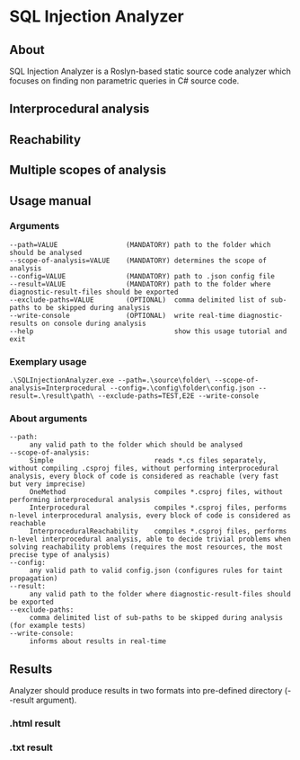 # SQL Injection Analyzer
## About
SQL Injection Analyzer is a Roslyn-based static source code analyzer which focuses on finding non parametric queries in C# source code.

## Interprocedural analysis

## Reachability

## Multiple scopes of analysis
## Usage manual
### Arguments
```
--path=VALUE                 (MANDATORY) path to the folder which should be analysed
--scope-of-analysis=VALUE    (MANDATORY) determines the scope of analysis
--config=VALUE               (MANDATORY) path to .json config file
--result=VALUE               (MANDATORY) path to the folder where diagnostic-result-files should be exported
--exclude-paths=VALUE        (OPTIONAL)  comma delimited list of sub-paths to be skipped during analysis
--write-console              (OPTIONAL)  write real-time diagnostic-results on console during analysis
--help                                   show this usage tutorial and exit
```
### Exemplary usage
```
.\SQLInjectionAnalyzer.exe --path=.\source\folder\ --scope-of-analysis=Interprocedural --config=.\config\folder\config.json --result=.\result\path\ --exclude-paths=TEST,E2E --write-console
```
### About arguments
```
--path:
     any valid path to the folder which should be analysed
--scope-of-analysis:
     Simple                         reads *.cs files separately, without compiling .csproj files, without performing interprocedural analysis, every block of code is considered as reachable (very fast but very imprecise)
     OneMethod                      compiles *.csproj files, without performing interprocedural analysis
     Interprocedural                compiles *.csproj files, performs n-level interprocedural analysis, every block of code is considered as reachable
     InterproceduralReachability    compiles *.csproj files, performs n-level interprocedural analysis, able to decide trivial problems when solving reachability problems (requires the most resources, the most precise type of analysis)
--config:
     any valid path to valid config.json (configures rules for taint propagation)
--result:
     any valid path to the folder where diagnostic-result-files should be exported
--exclude-paths:
     comma delimited list of sub-paths to be skipped during analysis (for example tests)
--write-console:
     informs about results in real-time
```
## Results
Analyzer should produce results in two formats into pre-defined directory (--result argument). 
### .html result
### .txt result